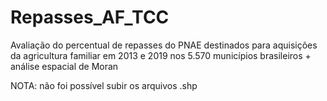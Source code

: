 # Repasses_AF_TCC
Avaliação do percentual de repasses do PNAE destinados para aquisições da agricultura familiar em 2013 e 2019 nos 5.570 municípios brasileiros + análise espacial de Moran

NOTA: não foi possível subir os arquivos .shp
